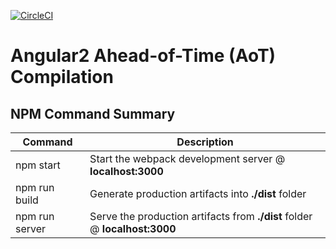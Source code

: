 [![CircleCI](https://circleci.com/gh/r-park/angular2-aot.svg?style=shield&circle-token=dff73ad8ab0943424a01639d1707ff748a5b10ac)](https://circleci.com/gh/r-park/angular2-aot)


# Angular2 Ahead-of-Time (AoT) Compilation


NPM Command Summary
-------------------

|Command|Description|
|---|---|
|npm start|Start the webpack development server @ **localhost:3000**|
|npm run build|Generate production artifacts into **./dist** folder|
|npm run server|Serve the production artifacts from **./dist** folder @ **localhost:3000**|
